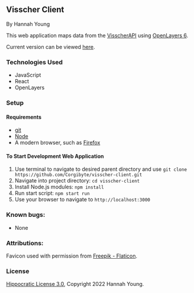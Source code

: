 <!-- ![Screenshot of Running Website](./screenshot.png) -->

## Visscher Client

By Hannah Young

This web application maps data from the [VisscherAPI](https://github.com/Corgibyte/visscher/) using [OpenLayers 6](https://openlayers.org/).

Current version can be viewed [here](https://visscherclient.azurewebsites.net/).

### Technologies Used

- JavaScript
- React
- OpenLayers

### Setup

#### Requirements

* [git](https://git-scm.com)
* [Node](https://nodejs.org/en/download/)
* A modern browser, such as [Firefox](https://www.mozilla.org/en-US/firefox/new/)

#### To Start Development Web Application

1. Use terminal to navigate to desired parent directory and use `git clone https://github.com/Corgibyte/visscher-client.git`
2. Navigate into project directory: `cd visscher-client`
3. Install Node.js modules: `npm install`
4. Run start script: `npm start run`
5. Use your browser to navigate to `http://localhost:3000`

### Known bugs:

* None

### Attributions:

Favicon used with permission from [Freepik - Flaticon](https://www.flaticon.com/free-icons/world).

### License

[Hippocratic License 3.0](https://github.com/Corgibyte/visscher-client/blob/main/LICENSE.md), Copyright 2022 Hannah Young.
